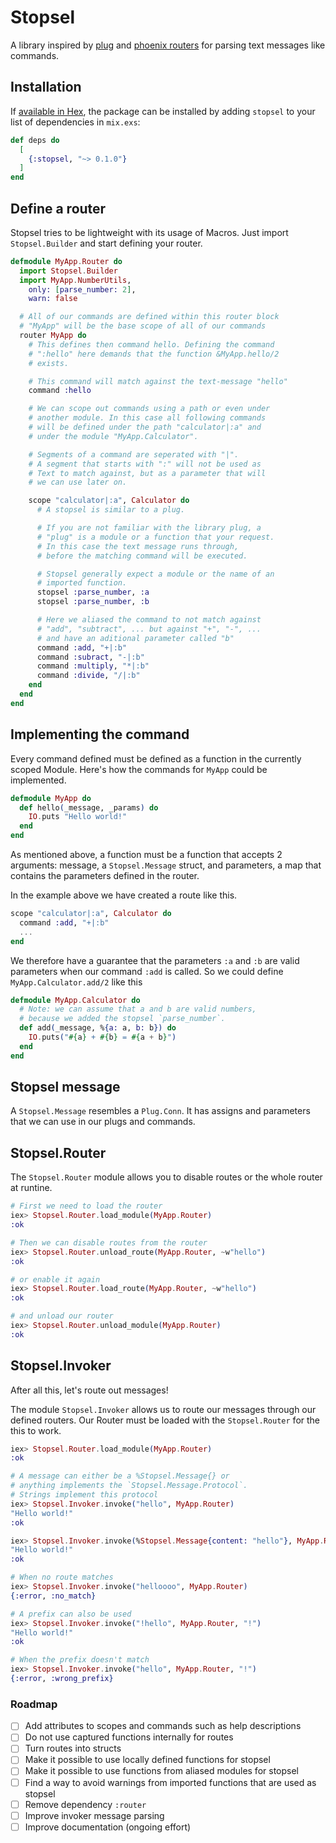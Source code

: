 # Stopsel

A library inspired by [plug](https://hex.pm/packages/plug) and [phoenix routers](https://hex.pm/packages/phoenix) for parsing text messages like commands.

## Installation

If [available in Hex](https://hex.pm/docs/publish), the package can be installed
by adding `stopsel` to your list of dependencies in `mix.exs`:

```elixir
def deps do
  [
    {:stopsel, "~> 0.1.0"}
  ]
end
```

## Define a router
Stopsel tries to be lightweight with its usage of Macros. Just import `Stopsel.Builder` and start defining your router.

```elixir
defmodule MyApp.Router do
  import Stopsel.Builder
  import MyApp.NumberUtils,
    only: [parse_number: 2],
    warn: false

  # All of our commands are defined within this router block
  # "MyApp" will be the base scope of all of our commands
  router MyApp do
    # This defines then command hello. Defining the command
    # ":hello" here demands that the function &MyApp.hello/2
    # exists.

    # This command will match against the text-message "hello"
    command :hello

    # We can scope out commands using a path or even under
    # another module. In this case all following commands
    # will be defined under the path "calculator|:a" and
    # under the module "MyApp.Calculator".

    # Segments of a command are seperated with "|".
    # A segment that starts with ":" will not be used as
    # Text to match against, but as a parameter that will
    # we can use later on.

    scope "calculator|:a", Calculator do
      # A stopsel is similar to a plug.

      # If you are not familiar with the library plug, a
      # "plug" is a module or a function that your request.
      # In this case the text message runs through,
      # before the matching command will be executed.

      # Stopsel generally expect a module or the name of an
      # imported function.
      stopsel :parse_number, :a
      stopsel :parse_number, :b

      # Here we aliased the command to not match against
      # "add", "subtract", ... but against "+", "-", ...
      # and have an aditional parameter called "b"
      command :add, "+|:b"
      command :subract, "-|:b"
      command :multiply, "*|:b"
      command :divide, "/|:b"
    end
  end
end
```

## Implementing the command

Every command defined must be defined as a function in the currently scoped Module. Here's how the commands for `MyApp` could be implemented.

```elixir
defmodule MyApp do
  def hello(_message, _params) do
    IO.puts "Hello world!"
  end
end
```

As mentioned above, a function must be a function that accepts 2 arguments: message, a `Stopsel.Message` struct, and parameters, a map that contains the parameters defined in the  router.

In the example above we have created a route like this.
```elixir
scope "calculator|:a", Calculator do
  command :add, "+|:b"
  ...
end
```

We therefore have a guarantee that the parameters `:a` and `:b` are valid parameters when our command `:add` is called.
So we could define `MyApp.Calculator.add/2` like this

```elixir
defmodule MyApp.Calculator do
  # Note: we can assume that a and b are valid numbers,
  # because we added the stopsel `parse_number`.
  def add(_message, %{a: a, b: b}) do
    IO.puts("#{a} + #{b} = #{a + b}")
  end
end
```

## Stopsel message

A `Stopsel.Message` resembles a `Plug.Conn`. It has assigns and parameters that we can use in our plugs and commands.

## Stopsel.Router
The `Stopsel.Router` module allows you to disable routes or the whole router at runtine.

```elixir
# First we need to load the router
iex> Stopsel.Router.load_module(MyApp.Router)
:ok

# Then we can disable routes from the router
iex> Stopsel.Router.unload_route(MyApp.Router, ~w"hello")
:ok

# or enable it again
iex> Stopsel.Router.load_route(MyApp.Router, ~w"hello")
:ok

# and unload our router
iex> Stopsel.Router.unload_module(MyApp.Router)
:ok
```

## Stopsel.Invoker
After all this, let's route out messages!

The module `Stopsel.Invoker` allows us to route our messages through our defined routers. Our Router must be loaded with the `Stopsel.Router` for the this to work.

```elixir
iex> Stopsel.Router.load_module(MyApp.Router)
:ok

# A message can either be a %Stopsel.Message{} or
# anything implements the `Stopsel.Message.Protocol`.
# Strings implement this protocol
iex> Stopsel.Invoker.invoke("hello", MyApp.Router)
"Hello world!"
:ok

iex> Stopsel.Invoker.invoke(%Stopsel.Message{content: "hello"}, MyApp.Router)
"Hello world!"
:ok

# When no route matches
iex> Stopsel.Invoker.invoke("helloooo", MyApp.Router)
{:error, :no_match}

# A prefix can also be used
iex> Stopsel.Invoker.invoke("!hello", MyApp.Router, "!")
"Hello world!"
:ok

# When the prefix doesn't match
iex> Stopsel.Invoker.invoke("hello", MyApp.Router, "!")
{:error, :wrong_prefix}
```

### Roadmap
* [ ] Add attributes to scopes and commands such as help descriptions
* [ ] Do not use captured functions internally for routes
* [ ] Turn routes into structs
* [ ] Make it possible to use locally defined functions for stopsel
* [ ] Make it possible to use functions from aliased modules for stopsel
* [ ] Find a way to avoid warnings from imported functions that are used as stopsel
* [ ] Remove dependency `:router`
* [ ] Improve invoker message parsing
* [ ] Improve documentation (ongoing effort)